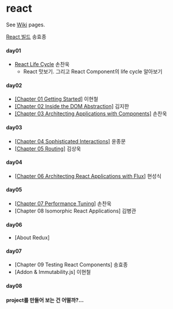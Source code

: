 # react

See [Wiki](https://github.com/studye/react/wiki) pages.

[React 빌드](https://github.com/studye/react/wiki/React-%EB%B9%8C%EB%93%9C%ED%95%98%EA%B8%B0) 송효종

#### day01 
* [React Life Cycle](https://github.com/studye/react/wiki/React-Life-Cycle) 손찬욱  
  * React 맛보기. 그리고 React Component의 life cycle 알아보기

#### day02 
* [[Chapter 01 Getting Started]](https://github.com/studye/react/wiki/%5BCharter-01-Getting-Started%5D) 이현철
* [[Chapter 02 Inside the DOM Abstraction]](https://github.com/studye/react/wiki/%5BCharter-02-Inside-the-DOM-Abstraction%5D) 김지한
* [[Chapter 03 Architecting Applications with Components]](https://github.com/studye/react/wiki/%5BChapter-3-Architecting-Applications-with-Components%5D) 손찬욱

#### day03 
* [[Chapter 04 Sophisticated Interactions]](https://github.com/studye/react/wiki/Charter-04-Sophisticated-Interactions) 윤종문
* [[Chapter 05 Routing]](https://github.com/sangwook-kim/pro-react-study/blob/master/routing/readme.md) 김상욱

#### day04 
* [[Chapter 06 Architecting React Applications with Flux](https://github.com/studye/react/wiki/Charter-06-Architecting-React-Applications-with-Flux)] 현성식

#### day05 
* [[Chapter 07 Performance Tuning](https://github.com/studye/react/wiki/Chapter-7-Performance-Tunning)] 손찬욱
* [Chapter 08 Isomorphic React Applications] 김병관

#### day06
* [About Redux]

#### day07 
* [Chapter 09 Testing React Components] 송효종
* [Addon & Immutability.js] 이현철
 
#### day08


#### project를 만들어 보는 건 어떨까?...
